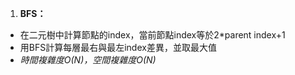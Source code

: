 1. **BFS：**

- 在二元樹中計算節點的index，當前節點index等於2*parent index+1
- 用BFS計算每層最右與最左index差異，並取最大值
- *時間複雜度O(N)，空間複雜度O(N)*